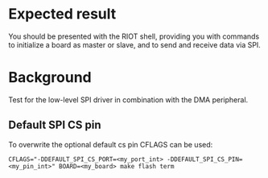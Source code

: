 Expected result
===============
You should be presented with the RIOT shell, providing you with commands to initialize a board
as master or slave, and to send and receive data via SPI.

Background
==========
Test for the low-level SPI driver in combination with the DMA peripheral.

## Default SPI CS pin

To overwrite the optional default cs pin CFLAGS can be used:

`CFLAGS="-DDEFAULT_SPI_CS_PORT=<my_port_int> -DDEFAULT_SPI_CS_PIN=<my_pin_int>" BOARD=<my_board> make flash term`
